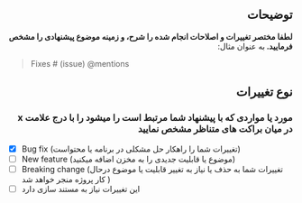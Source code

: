 <h2 lang="fa" dir="rtl" align="right">
 توضیحات 
</h2>

<div dir="rtl">
<b>
لطفا مختصر تغییرات و اصلاحات انجام شده را شرح، و زمینه موضوع پیشنهادی را مشخص فرمایید. 
</b> 
به عنوان مثال: 
</div>

> Fixes # (issue)
> @mentions

<h2 lang="fa" dir="rtl" align="right">  نوع تغییرات </h2>

<h3 lang="fa" dir="rtl" align="right"> مورد یا مواردی که با پیشنهاد شما مرتبط است را میشود را با درج علامت x در میان براکت های متناظر مشخص نمایید</h3> 

- [x] Bug fix (تغییرات شما را راهکار حل مشکلی در برنامه یا محتواست)
- [ ] New feature (موضوع یا قابلیت جدیدی را به مخزن اضافه میکنید)
- [ ] Breaking change (تغییرات شما به حذف یا نیاز به تغییر قابلیت یا موضوع درحال کار پروژه منجر خواهد شد )
- [ ] این تغییرات نیاز به مستند سازی دارد
